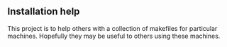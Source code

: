 Installation help
-----------------

This project is to help others with a collection of makefiles for particular machines. Hopefully they may be useful to others using these machines.
